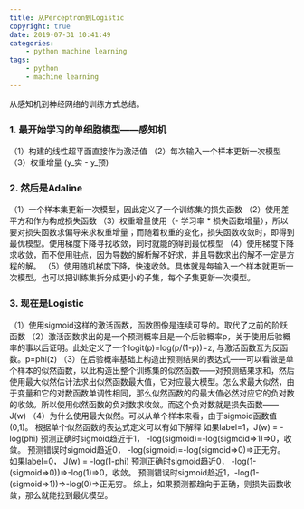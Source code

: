 ```yaml
---
title: 从Perceptron到Logistic
copyright: true
date: 2019-07-31 10:41:49
categories:
    - python machine learning
tags:
    - python
    - machine learning
---
```

从感知机到神经网络的训练方式总结。

<!-- more -->

### **1. 最开始学习的单细胞模型——感知机**

（1）构建的线性超平面直接作为激活值
（2）每次输入一个样本更新一次模型
（3）权重增量 (y_实 - y_预)

### **2. 然后是Adaline**

（1）一个样本集更新一次模型，因此定义了一个训练集的损失函数
（2）使用差平方和作为构成损失函数
（3）权重增量使用（- 学习率 * 损失函数增量），所以要对损失函数求偏导来求权重增量；而随着权重的变化，损失函数收敛时，即得到最优模型。使用梯度下降寻找收敛，同时就能的得到最优模型
（4）使用梯度下降求收敛，而不使用驻点，因为导数的解析解不好求，并且导数求出的解不一定是方程的解。
（5）使用随机梯度下降，快速收敛。具体就是每输入一个样本就更新一次模型。也可以把训练集拆分成更小的子集，每个子集更新一次模型。

### **3. 现在是Logistic**

（1）使用sigmoid这样的激活函数，函数图像是连续可导的。取代了之前的阶跃函数
（2）激活函数求出的是一个预测概率且是一个后验概率p，关于使用后验概率的事以后证明。此处定义了一个logit(p)=log(p/(1-p))=z, 与激活函数互为反函数。p=phi(z)
（3）在后验概率基础上构造出预测结果的表达式——可以看做是单个样本的似然函数，以此构造出整个训练集的似然函数——对预测结果求和，然后使用最大似然估计法求出似然函数最大值，它对应最大模型。怎么求最大似然，由于变量和它的对数函数单调性相同，那么似然函数的的最大值必然对应它的负对数的收敛。所以使用似然函数的负对数求收敛。而这个负对数就是损失函数——J(w)
（4）为什么使用最大似然。可以从单个样本来看，由于sigmoid函数值(0,1)。
根据单个似然函数的表达式定义可以有如下解释
如果label=1，J(w) = -log(phi)
预测正确时sigmoid趋近于1， -log(sigmoid)=-log(sigmoid=>1)=>0，收敛。
预测错误时sigmoid趋近0， -log(sigmoid)=-log(sigmoid=>0)=>正无穷。
如果label=0， J(w) = -log(1-phi)
预测正确时sigmoid趋近0， -log(1-(sigmoid=>0))=>-log(1)=>0，收敛。
预测错误时sigmoid趋近1，-log(1-(sigmoid=>1))=>-log(0)=>正无穷。
综上，如果预测都趋向于正确，则损失函数收敛，那么就能找到最优模型。
